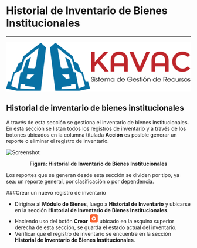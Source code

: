 # Historial de Inventario de Bienes Institucionales 
***************************************************

![Screenshot](img/logokavac.png#imagen)

## Historial de inventario de bienes institucionales 

A través de esta sección se gestiona el inventario de bienes institucionales.	En esta sección se listan todos los registros de inventario y a través de los botones ubicados en la columna titulada **Acción** es posible generar un reporte o eliminar el registro de inventario.  

![Screenshot](/img/historial_inventario.jpg)<div style="text-align: center;font-weight: bold">Figura: Historial de Inventario de Bienes Institucionales</div>

Los reportes que se generan desde esta sección se dividen por tipo, ya sea: un reporte general, por clasificación o por dependencia. 

###Crear un nuevo registro de inventario 

- Dirigirse al **Módulo de Bienes**, luego a **Historial de Inventario** y ubicarse en la sección **Historial de Inventario de Bienes Institucionales**.
- Haciendo uso del botón **Crear** ![Screenshot](img/create.png#imagen) ubicado en la esquina superior derecha de esta sección, se guarda el estado actual del inventario.    
- Verificar que el registro de inventario se encuentre en la sección **Historial de Inventario de Bienes Institucionales**.

























   